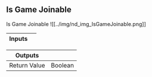 ## Is Game Joinable
Is Game Joinable
![[../img/nd_img_IsGameJoinable.png]]

|Inputs||
|--|--|

|Outputs||
|--|--|
| Return Value | Boolean |
